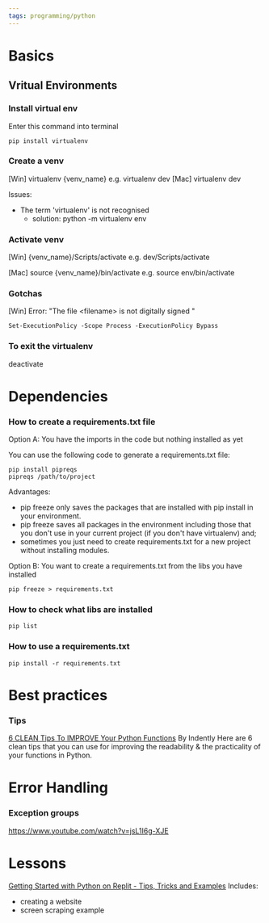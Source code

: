 ```yaml
---
tags: programming/python
---
```


# Basics



## Vritual Environments

### Install virtual env

Enter this command into terminal
```
pip install virtualenv
```


### Create a venv

[Win] virtualenv {venv_name}
e.g. virtualenv dev
[Mac] virtualenv dev

Issues:
- The term 'virtualenv' is not recognised
	- solution:  python -m virtualenv env

### Activate venv

[Win] {venv_name}/Scripts/activate
e.g. dev/Scripts/activate

[Mac] source {venv_name}/bin/activate 
e.g. source env/bin/activate

### Gotchas
[Win]
Error: "The file \<filename\> is not digitally signed "
```
Set-ExecutionPolicy -Scope Process -ExecutionPolicy Bypass
```
### To exit the virtualenv
deactivate

# Dependencies

### How to create a requirements.txt file

Option A:  You have the imports in the code but nothing installed as yet

You can use the following code to generate a requirements.txt file:

```
pip install pipreqs
pipreqs /path/to/project
```

Advantages:
- pip freeze only saves the packages that are installed with pip install in your environment.
- pip freeze saves all packages in the environment including those that you don't use in your current project (if you don't have virtualenv) and;
- sometimes you just need to create requirements.txt for a new project without installing modules.

Option B: You want to create a requirements.txt from the libs you have installed

```
pip freeze > requirements.txt
```

### How to check what libs are installed

```
pip list
```
### How to use a requirements.txt

```
pip install -r requirements.txt
```

# Best practices

### Tips

[6 CLEAN Tips To IMPROVE Your Python Functions](https://www.youtube.com/watch?v=qvSjZ6AKfXQ)
By Indently
Here are 6 clean tips that you can use for improving the readability & the practicality of your functions in Python.




# Error Handling

### Exception groups

https://www.youtube.com/watch?v=jsL1I6g-XJE


# Lessons


[Getting Started with Python on Replit - Tips, Tricks and Examples](https://www.youtube.com/watch?v=VGiCFnyTRRk&t=11s)
Includes:
- creating a website
- screen scraping example
